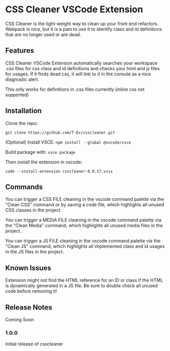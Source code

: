 # CSS Cleaner VSCode Extension

CSS Cleaner is the light-weight way to clean up your front end refactors. Webpack is nice, but it is a pain to use it to identify class and id definitions that are no longer used or are dead.

## Features

CSS Cleaner VSCode Extension automatically searches your workspace .css files for css class and id definitions and checks your html and js files for usages. If it finds dead css, it will link to it in the console as a nice diagnostic alert.

This only works for definitions in .css files currently (inline css not supported)

## Installation

Clone the repo:

`git clone https://github.com/T-Ev/csscleaner.git`

(Optional) Install VSCE:
`npm install --global @vscode/vsce`

Build package with:
`vsce package`

Then install the extension in vscode:

`code --install-extension csscleaner-0.0.17.vsix`

## Commands

You can trigger a CSS FILE cleaning in the vscode command palette via the "Clean CSS" command or by saving a code file, which highlights all unused CSS classes in the project

You can trigger a MEDIA FILE cleaning in the vscode command palette via the "Clean Media" command, which highlights all unused media files in the project.

You can trigger a JS FILE cleaning in the vscode command palette via the "Clean JS" command, which highlights all implemented class and id usages in the JS files in the project.

## Known Issues

Extension might not find the HTML reference for an ID or class if the HTML is dynamically generated in a JS file. Be sure to double check all unused code before removing it!

## Release Notes

Coming Soon

### 1.0.0

Initial release of csscleaner
